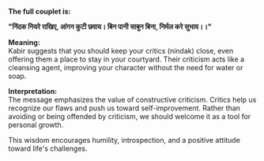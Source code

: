 **The full couplet is:**

**"निंदक नियरे राखिए, आंगन कुटी छवाय।
बिन पानी साबुन बिना, निर्मल करे सुभाय।।"**

**Meaning:**    
Kabir suggests that you should keep your critics (nindak) close, even offering them a place to stay in your courtyard. Their criticism acts like a cleansing agent, improving your character without the need for water or soap.

**Interpretation:**       
The message emphasizes the value of constructive criticism. Critics help us recognize our flaws and push us toward self-improvement. Rather than avoiding or being offended by criticism, we should welcome it as a tool for personal growth.

This wisdom encourages humility, introspection, and a positive attitude toward life's challenges.
